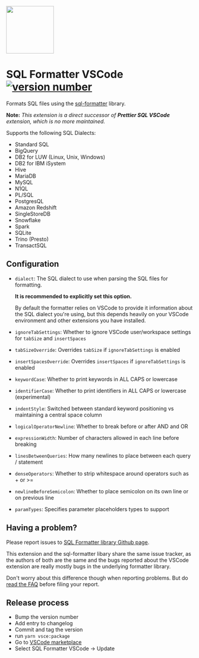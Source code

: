 <a href='https://github.com/sql-formatter-org/sql-formatter'><img src="https://raw.githubusercontent.com/sql-formatter-org/sql-formatter-vscode/master/sql-formatter-icon.png" width="128"/></a>

# SQL Formatter VSCode [![version number](https://img.shields.io/visual-studio-marketplace/v/ReneSaarsoo.sql-formatter-vsc?label=vscode)](https://marketplace.visualstudio.com/items?itemName=ReneSaarsoo.sql-formatter-vsc)

Formats SQL files using the [sql-formatter][] library.

**Note:** _This extension is a direct successor of **Prettier SQL VSCode** extension, which is no more maintained._

Supports the following SQL Dialects:

- Standard SQL
- BigQuery
- DB2 for LUW (Linux, Unix, Windows)
- DB2 for IBM iSystem
- Hive
- MariaDB
- MySQL
- N1QL
- PL/SQL
- PostgresQL
- Amazon Redshift
- SingleStoreDB
- Snowflake
- Spark
- SQLite
- Trino (Presto)
- TransactSQL

## Configuration

- `dialect`: The SQL dialect to use when parsing the SQL files for formatting.

  **It is recommended to explicitly set this option.**

  By default the formatter relies on VSCode to provide it information about the SQL dialect you're using,
  but this depends heavily on your VSCode environment and other extensions you have installed.

- `ignoreTabSettings`: Whether to ignore VSCode user/workspace settings for `tabSize` and `insertSpaces`

- `tabSizeOverride`: Overrides `tabSize` if `ignoreTabSettings` is enabled

- `insertSpacesOverride`: Overrides `insertSpaces` if `ignoreTabSettings` is enabled

- `keywordCase`: Whether to print keywords in ALL CAPS or lowercase

- `identifierCase`: Whether to print identifiers in ALL CAPS or lowercase (experimental)

- `indentStyle`: Switched between standard keyword positioning vs maintaining a central space column

- `logicalOperatorNewline`: Whether to break before or after AND and OR

- `expressionWidth`: Number of characters allowed in each line before breaking

- `linesBetweenQueries`: How many newlines to place between each query / statement

- `denseOperators`: Whether to strip whitespace around operators such as + or >=

- `newlineBeforeSemicolon`: Whether to place semicolon on its own line or on previous line

- `paramTypes`: Specifies parameter placeholders types to support

## Having a problem?

Please report issues to [SQL Formatter library Github page][issues].

This extension and the sql-formatter libary share the same issue tracker,
as the authors of both are the same and the bugs reported about the VSCode
extension are really mostly bugs in the underlying formatter library.

Don't worry about this difference though when reporting problems.
But do [read the FAQ][faq] before filing your report.

## Release process

- Bump the version number
- Add entry to changelog
- Commit and tag the version
- run `yarn vsce:package`
- Go to [VSCode marketplace](https://marketplace.visualstudio.com/manage/publishers/renesaarsoo)
- Select SQL Formatter VSCode -> Update

[sql-formatter]: https://github.com/sql-formatter-org/sql-formatter
[issues]: https://github.com/sql-formatter-org/sql-formatter/issues
[faq]: https://github.com/sql-formatter-org/sql-formatter#frequently-asked-questions
